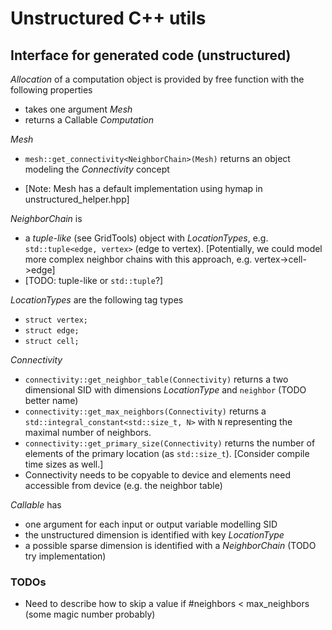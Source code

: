 # Unstructured C++ utils

## Interface for generated code (unstructured)

_Allocation_ of a computation object is provided by free function with the following properties

- takes one argument _Mesh_
- returns a Callable _Computation_

_Mesh_

- `mesh::get_connectivity<NeighborChain>(Mesh)` returns an object modeling the _Connectivity_ concept
<!-- - `mesh::get_size<LocationType>(Mesh)` returns the number of elements of this LocationType (as `std::size_t`) \[Consider compile time sizes as well.\] -->
- \[Note: Mesh has a default implementation using hymap in unstructured_helper.hpp\]

_NeighborChain_ is

- a _tuple-like_ (see GridTools) object with _LocationTypes_, e.g. `std::tuple<edge, vertex>` (edge to vertex). \[Potentially, we could model more complex neighbor chains with this approach, e.g. vertex->cell->edge\]
- \[TODO: tuple-like or `std::tuple`?\]

_LocationTypes_ are the following tag types

- `struct vertex;`
- `struct edge;`
- `struct cell;`

_Connectivity_

- `connectivity::get_neighbor_table(Connectivity)` returns a two dimensional SID with dimensions _LocationType_ and `neighbor` (TODO better name)
- `connectivity::get_max_neighbors(Connectivity)` returns a `std::integral_constant<std::size_t, N>` with `N` representing the maximal number of neighbors.
- `connectivity::get_primary_size(Connectivity)` returns the number of elements of the primary location (as `std::size_t`).  \[Consider compile time sizes as well.\]
- Connectivity needs to be copyable to device and elements need accessible from device (e.g. the neighbor table)

_Callable_ has

- one argument for each input or output variable modelling SID
- the unstructured dimension is identified with key _LocationType_
- a possible sparse dimension is identified with a _NeighborChain_ (TODO try implementation)

### TODOs

- Need to describe how to skip a value if #neighbors < max_neighbors (some magic number probably)
